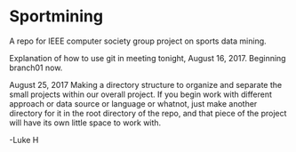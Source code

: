 
# Sportmining
A repo for IEEE computer society group project on sports data mining.

Explanation of how to use git in meeting tonight, August 16, 2017.
Beginning branch01 now.


August 25, 2017
Making a directory structure to organize and separate the small projects within our overall project.
If you begin work with different approach or data source or language or whatnot, just make another directory for it in the root directory of the repo, and that piece of the project will have its own little space to work with. 

-Luke H
